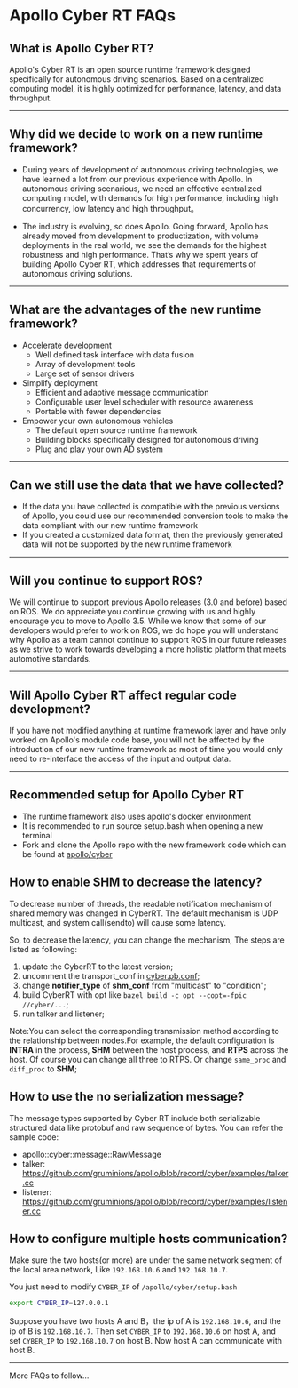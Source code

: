 # Apollo Cyber RT FAQs

## What is Apollo Cyber RT?

Apollo's Cyber RT is an open source runtime framework designed specifically for autonomous driving scenarios. Based on a
centralized computing model, it is highly optimized for performance, latency, and data throughput.

---

## Why did we decide to work on a new runtime framework?

- During years of development of autonomous driving technologies, we have learned a lot from our previous experience
  with Apollo. In autonomous driving scenarious, we need an effective centralized computing model, with demands for high
  performance, including high concurrency, low latency and high throughput。

- The industry is evolving, so does Apollo. Going forward, Apollo has already moved from development to productization,
  with volume deployments in the real world, we see the demands for the highest robustness and high performance. That’s
  why we spent years of building Apollo Cyber RT, which addresses that requirements of autonomous driving solutions.

---

## What are the advantages of the new runtime framework?

- Accelerate development
  - Well defined task interface with data fusion
  - Array of development tools
  - Large set of sensor drivers
- Simplify deployment
  - Efficient and adaptive message communication
  - Configurable user level scheduler with resource awareness
  - Portable with fewer dependencies
- Empower your own autonomous vehicles
  - The default open source runtime framework
  - Building blocks specifically designed for autonomous driving
  - Plug and play your own AD system

---

## Can we still use the data that we have collected?

- If the data you have collected is compatible with the previous versions of Apollo, you could use our recommended
  conversion tools to make the data compliant with our new runtime framework
- If you created a customized data format, then the previously generated data will not be supported by the new runtime
  framework

---

## Will you continue to support ROS?

We will continue to support previous Apollo releases (3.0 and before) based on ROS. We do appreciate you continue
growing with us and highly encourage you to move to Apollo 3.5. While we know that some of our developers would prefer
to work on ROS, we do hope you will understand why Apollo as a team cannot continue to support ROS in our future
releases as we strive to work towards developing a more holistic platform that meets automotive standards.

---

## Will Apollo Cyber RT affect regular code development?

If you have not modified anything at runtime framework layer and have only worked on Apollo's module code base, you will
not be affected by the introduction of our new runtime framework as most of time you would only need to re-interface the
access of the input and output data.

---

## Recommended setup for Apollo Cyber RT

- The runtime framework also uses apollo's docker environment
- It is recommended to run source setup.bash when opening a new terminal
- Fork and clone the Apollo repo with the new framework code which can be found at [apollo/cyber](../../cyber/)

## How to enable SHM to decrease the latency?

To decrease number of threads, the readable notification mechanism of shared memory was changed in CyberRT. The default
mechanism is UDP multicast, and system call(sendto) will cause some latency.

So, to decrease the latency, you can change the mechanism, The steps are listed as following:

1. update the CyberRT to the latest version;
2. uncomment the transport_conf in [cyber.pb.conf](../../cyber/conf/cyber.pb.conf);
3. change **notifier_type** of **shm_conf** from "multicast" to "condition";
4. build CyberRT with opt like `bazel build -c opt --copt=-fpic //cyber/...`;
5. run talker and listener;

Note:You can select the corresponding transmission method according to the relationship between nodes.For example, the
default configuration is **INTRA** in the process, **SHM** between the host process, and **RTPS** across the host. Of
course you can change all three to RTPS. Or change `same_proc` and `diff_proc` to **SHM**;

## How to use the no serialization message?

The message types supported by Cyber RT include both serializable structured data like protobuf and raw sequence of
bytes. You can refer the sample code:

- apollo::cyber::message::RawMessage
- talker: https://github.com/gruminions/apollo/blob/record/cyber/examples/talker.cc
- listener: https://github.com/gruminions/apollo/blob/record/cyber/examples/listener.cc

## How to configure multiple hosts communication?

Make sure the two hosts(or more) are under the same network segment of the local area network, Like `192.168.10.6` and
`192.168.10.7`.

You just need to modify `CYBER_IP` of `/apollo/cyber/setup.bash`

```bash
export CYBER_IP=127.0.0.1
```

Suppose you have two hosts A and B，the ip of A is `192.168.10.6`, and the ip of B is `192.168.10.7`. Then set
`CYBER_IP` to `192.168.10.6` on host A, and set `CYBER_IP` to `192.168.10.7` on host B. Now host A can communicate with
host B.

---

More FAQs to follow...
